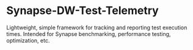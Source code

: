 # Synapse-DW-Test-Telemetry
Lightweight, simple framework for tracking and reporting test execution times.  Intended for Synapse benchmarking, performance testing, optimization, etc.
